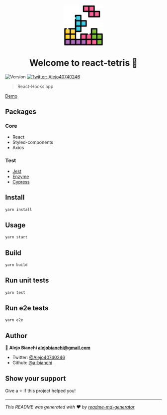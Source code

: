 
<p align="center">
	<a href="https://github.com/a-bianchi/react-tetris"  target="_blank">
	<img  align="center"  alt="pineapple"  src="https://raw.githubusercontent.com/a-bianchi/react-tetris/master/src/img/tetris_128.png"  />
	</a>
</p>
<h1 align="center">Welcome to react-tetris 👋</h1>
<p>
  <img alt="Version" src="https://img.shields.io/badge/version-0.1.0-blue.svg?cacheSeconds=2592000" />
  <a href="https://twitter.com/Alejo40740246">
    <img alt="Twitter: Alejo40740246" src="https://img.shields.io/twitter/follow/Alejo40740246.svg?style=social" target="_blank" />
  </a>
</p>

> React-Hooks app

[Demo](https://react-tetris-nine.now.sh/)

## Packages

### Core

- React
- Styled-components
- Axios

### Test

- [Jest](https://jestjs.io/)
- [Enzyme](https://airbnb.io/enzyme/)
- [Cypress](https://www.cypress.io/)

## Install

```sh
yarn install
```

## Usage

```sh
yarn start
```

## Build

```sh
yarn build
```

## Run unit tests

```sh
yarn test
```

## Run e2e tests

```sh
yarn e2e
```

## Author

👤 **Alejo Bianchi <alejobianchi@gmail.com>**

- Twitter: [@Alejo40740246](https://twitter.com/Alejo40740246)
- Github: [@a-bianchi](https://github.com/a-bianchi)

## Show your support

Give a ⭐️ if this project helped you!

---

_This README was generated with ❤️ by [readme-md-generator](https://github.com/kefranabg/readme-md-generator)_
